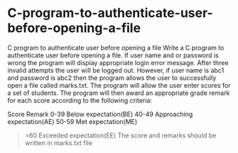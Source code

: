 # C-program-to-authenticate-user-before-opening-a-file

C program to authenticate user before opening a file
Write a C program to authenticate user before opening a file. If user name and or password is wrong the
program will display appropriate login error message. After three invalid attempts the user will be
logged out. However, if user name is abc1 and password is abc2 then the program allows the user to
successfully open a file called marks.txt. The program will allow the user enter scores for a set of
students. The program will then award an appropriate grade remark for each score according to the following criteria:

Score Remark
0-39 Below expectation(BE)
40-49 Approaching expectation(AE)
50-59 Met expectation(ME)
>=60 Exceeded expectation(EE)
The score and remarks should be written in marks.txt file
